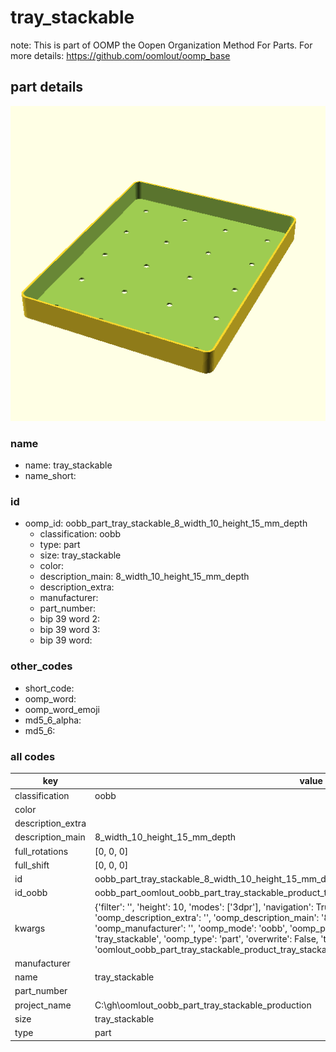 # tray_stackable  

note: This is part of OOMP the Oopen Organization Method For Parts. For more details: https://github.com/oomlout/oomp_base

##  part details
  

[![](3dpr.png)](3dpr.png)





### name
* name: tray_stackable
* name_short: 
### id
* oomp_id: oobb_part_tray_stackable_8_width_10_height_15_mm_depth
  * classification: oobb
  * type: part
  * size: tray_stackable
  * color: 
  * description_main: 8_width_10_height_15_mm_depth
  * description_extra: 
  * manufacturer: 
  * part_number: 
  * bip 39 word 2: 
  * bip 39 word 3: 
  * bip 39 word: 

### other_codes
* short_code: 
* oomp_word: 
* oomp_word_emoji 
* md5_6_alpha: 
* md5_6: 









### all codes 
| key | value |  
| --- | --- |  
| classification | oobb |  
| color |  |  
| description_extra |  |  
| description_main | 8_width_10_height_15_mm_depth |  
| full_rotations | [0, 0, 0] |  
| full_shift | [0, 0, 0] |  
| id | oobb_part_tray_stackable_8_width_10_height_15_mm_depth |  
| id_oobb | oobb_part_oomlout_oobb_part_tray_stackable_product_tray_stackable_8_width_10_height_15_mm_depth |  
| kwargs | {'filter': '', 'height': 10, 'modes': ['3dpr'], 'navigation': True, 'oomp_classification': 'oobb', 'oomp_color': '', 'oomp_description_extra': '', 'oomp_description_main': '8_width_10_height_15_mm_depth', 'oomp_manufacturer': '', 'oomp_mode': 'oobb', 'oomp_part_number': '', 'oomp_run': True, 'oomp_size': 'tray_stackable', 'oomp_type': 'part', 'overwrite': False, 'thickness': 15, 'typ': 'all', 'type': 'oomlout_oobb_part_tray_stackable_product_tray_stackable', 'width': 8} |  
| manufacturer |  |  
| name | tray_stackable |  
| part_number |  |  
| project_name | C:\gh\oomlout_oobb_part_tray_stackable_production |  
| size | tray_stackable |  
| type | part |  
